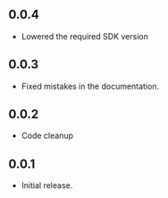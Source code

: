 ## 0.0.4

* Lowered the required SDK version

## 0.0.3

* Fixed mistakes in the documentation.
## 0.0.2

* Code cleanup
## 0.0.1

* Initial release.
